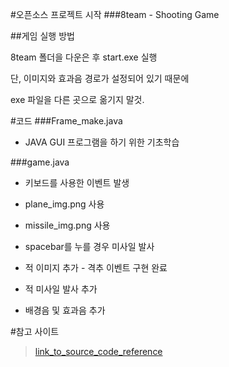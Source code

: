 #오픈소스 프로젝트 시작
###8team - Shooting Game

##게임 실행 방법

8team 폴더을 다운은 후 start.exe 실행


단, 이미지와 효과음 경로가 설정되어 있기 때문에

exe 파일을 다른 곳으로 옮기지 말것.
   




#코드
###Frame_make.java

* JAVA GUI 프로그램을 하기 위한 기초학습







###game.java

* 키보드를 사용한 이벤트 발생

* plane_img.png 사용

* missile_img.png 사용

* spacebar를 누를 경우 미사일 발사

* 적 이미지 추가 - 격추 이벤트 구현 완료

* 적 미사일 발사 추가

* 배경음 및 효과음 추가














#참고 사이트
>[link_to_source_code_reference](http://blog.naver.com/dosem321/40170781167#)
